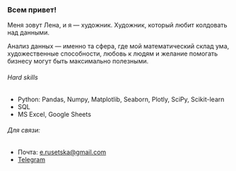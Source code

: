 ### Всем привет!

Меня зовут Лена, и я — художник. Художник, который любит колдовать над данными.

Анализ данных — именно та сфера, где мой математический склад ума, художественные способности, любовь к людям и желание помогать бизнесу могут быть максимально полезными. 

###### Hard skills
- Python: Pandas, Numpy, Matplotlib, Seaborn, Plotly, SciPy, Scikit-learn
- SQL
- MS Excel, Google Sheets

###### Для связи: 
- Почта: e.rusetska@gmail.com
- [Telegram](https://t.me/i_rusetska)
